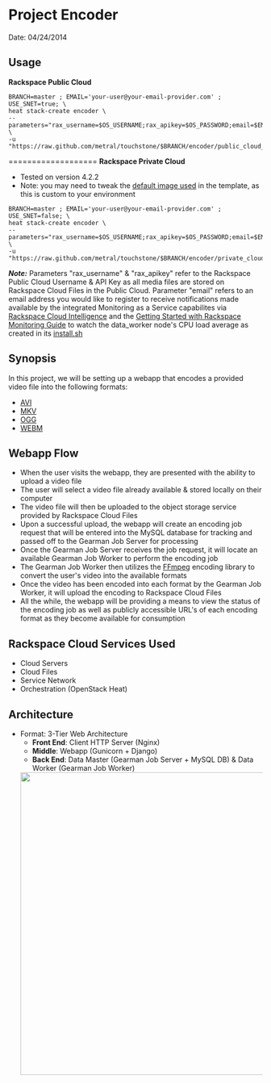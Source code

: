 # Project Encoder

Date: 04/24/2014

## Usage

**Rackspace Public Cloud**

```
BRANCH=master ; EMAIL='your-user@your-email-provider.com' ; USE_SNET=true; \
heat stack-create encoder \
--parameters="rax_username=$OS_USERNAME;rax_apikey=$OS_PASSWORD;email=$EMAIL;branch=$BRANCH;use_snet=$USE_SNET" \
-u "https://raw.github.com/metral/touchstone/$BRANCH/encoder/public_cloud_encoder.yaml"
```
===================
**Rackspace Private Cloud**
 * Tested on version 4.2.2
 * Note: you may need to tweak the [default image used](https://github.com/metral/touchstone/blob/master/encoder/private_cloud_encoder.yaml#L11) in the template, as this is custom to your environment

```
BRANCH=master ; EMAIL='your-user@your-email-provider.com' ; USE_SNET=false; \
heat stack-create encoder \
--parameters="rax_username=$OS_USERNAME;rax_apikey=$OS_PASSWORD;email=$EMAIL;branch=$BRANCH;use_snet=$USE_SNET" \
-u "https://raw.github.com/metral/touchstone/$BRANCH/encoder/private_cloud_encoder.yaml"
```

***Note:*** Parameters "rax\_username" & "rax\_apikey" refer to the Rackspace Public Cloud Username & API Key as all media files are stored on Rackspace Cloud Files in the Public Cloud. Parameter "email" refers to an email address you would like to register to receive notifications made available by the integrated Monitoring as a Service capabilites via [Rackspace Cloud Intelligence](https://intelligence.rackspace.com/overview?query=entityIds~enTlzdDiyh!duration~86400000!points~500!mode~overview) and the [Getting Started with Rackspace Monitoring Guide](http://www.rackspace.com/knowledge_center/article/getting-started-with-rackspace-monitoring-cli) to watch the data_worker node's CPU load average as created in its [install.sh](https://github.com/metral/touchstone/blob/master/encoder/data_worker/install.sh)

## Synopsis
In this project, we will be setting up a webapp that encodes a provided video file into the following formats:
  * [AVI](http://en.wikipedia.org/wiki/Audio_Video_Interleave)
  * [MKV](http://en.wikipedia.org/wiki/Matroska)
  * [OGG](http://en.wikipedia.org/wiki/Ogg)
  * [WEBM](http://en.wikipedia.org/wiki/WebM)

## Webapp Flow
  * When the user visits the webapp, they are presented with the ability to upload a video file
  * The user will select a video file already available & stored locally on their computer
  * The video file will then be uploaded to the object storage service provided by Rackspace Cloud Files
  * Upon a successful upload, the webapp will create an encoding job request that will be entered into the MySQL database for tracking and passed off to the Gearman Job Server for processing
  * Once the Gearman Job Server receives the job request, it will locate an available Gearman Job Worker to perform the encoding job
  * The Gearman Job Worker then utilizes the [FFmpeg](http://www.ffmpeg.org/) encoding library to convert the user's video into the available formats
  * Once the video has been encoded into each format by the Gearman Job Worker, it will upload the encoding to Rackspace Cloud Files
  * All the while, the webapp will be providing a means to view the status of the encoding job as well as publicly accessible URL's of each encoding format as they become available for consumption
 
## Rackspace Cloud Services Used
  * Cloud Servers
  * Cloud Files
  * Service Network
  * Orchestration (OpenStack Heat)

## Architecture
  * Format: 3-Tier Web Architecture
    * **Front End**: Client HTTP Server (Nginx)
    * **Middle**: Webapp (Gunicorn + Django)
    * **Back End**: Data Master (Gearman Job Server + MySQL DB) & Data Worker (Gearman Job Worker)
    <div><img src="https://raw.github.com/metral/touchstone/master/encoder/extras/encoder.jpg" height="600" width="700"></div>
